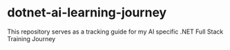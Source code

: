 # dotnet-ai-learning-journey
This repository serves as a tracking guide for my AI specific .NET Full Stack Training Journey
